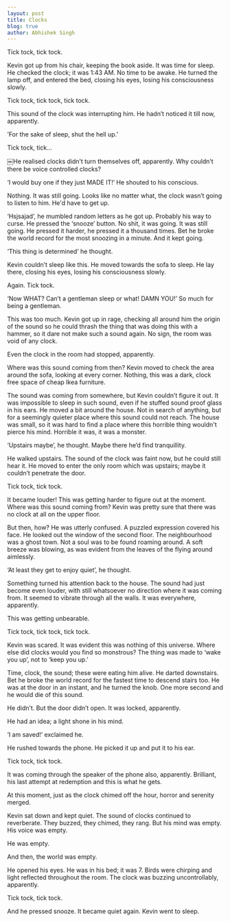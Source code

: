 ```yaml
---
layout: post
title: Clocks
blog: true
author: Abhishek Singh
---
```


Tick tock, tick tock.

Kevin got up from his chair, keeping the book aside. It was time for sleep. He checked the clock; it was 1:43 AM. No time to be awake. He turned the lamp off, and entered the bed, closing his eyes, losing his consciousness slowly.

Tick tock, tick tock, tick tock.

This sound of the clock was interrupting him. He hadn’t noticed it till now, apparently.

’For the sake of sleep, shut the hell up.’

Tick tock, tick...

￼He realised clocks didn’t turn themselves off, apparently. Why couldn’t there be voice controlled clocks?

‘I would buy one if they just MADE IT!’ He shouted to his conscious.

Nothing. It was still going. Looks like no matter what, the clock wasn’t going to listen to him. He'd have to get up.

‘Hsjsajad’, he mumbled random letters as he got up. Probably his way to curse. He pressed the ‘snooze’ button. No shit, it was going. It was still going. He pressed it harder, he pressed it a thousand times. Bet he broke the world record for the most snoozing in a minute. And it kept going.

‘This thing is determined’ he thought.

Kevin couldn’t sleep like this. He moved towards the sofa to sleep. He lay there, closing his eyes, losing his consciousness slowly.

Again. Tick tock.

‘Now WHAT? Can’t a gentleman sleep or what! DAMN YOU!’ So much for being a gentleman.

This was too much. Kevin got up in rage, checking all around him the origin of the sound so he could thrash the thing that was doing this with a hammer, so it dare not make such a sound again. No sign, the room was void of any clock.

Even the clock in the room had stopped, apparently.

Where was this sound coming from then? Kevin moved to check the area around the sofa, looking at every corner. Nothing, this was a dark, clock free space of cheap Ikea furniture.

The sound was coming from somewhere, but Kevin couldn’t figure it out. It was impossible to sleep in such sound, even if he stuffed sound proof glass in his ears. He moved a bit around the house. Not in search of anything, but for a seemingly quieter place where this sound could not reach. The house was small, so it was hard to find a place where this horrible thing wouldn't pierce his mind. Horrible it was, it was a monster.

‘Upstairs maybe’, he thought. Maybe there he’d find tranquillity.

He walked upstairs. The sound of the clock was faint now, but he could still hear it. He moved to enter the only room which was upstairs; maybe it couldn’t penetrate the door.

Tick tock, tick tock.

It became louder! This was getting harder to figure out at the moment. Where was this sound coming from? Kevin was pretty sure that there was no clock at all on the upper floor.

But then, how? He was utterly confused. A puzzled expression covered his face. He looked out the window of the second floor. The neighbourhood was a ghost town. Not a soul was to be found roaming around. A soft breeze was blowing, as was evident from the leaves of the flying around aimlessly.

‘At least they get to enjoy quiet’, he thought.

Something turned his attention back to the house. The sound had just become even louder, with still whatsoever no direction where it was coming from. It seemed to vibrate through all the walls. It was everywhere, apparently.

This was getting unbearable.

Tick tock, tick tock, tick tock.

Kevin was scared. It was evident this was nothing of this universe. Where else did clocks would you find so monstrous? The thing was made to ‘wake you up’, not to ‘keep you up.’

Time, clock, the sound; these were eating him alive. He darted downstairs. Bet he broke the world record for the fastest time to descend stairs too. He was at the door in an instant, and he turned the knob. One more second and he would die of this sound.

He didn’t. But the door didn’t open. It was locked, apparently.

He had an idea; a light shone in his mind.

‘I am saved!’ exclaimed he.

He rushed towards the phone. He picked it up and put it to his ear.

Tick tock, tick tock.

It was coming through the speaker of the phone also, apparently. Brilliant, his last attempt at redemption and this is what he gets.

At this moment, just as the clock chimed off the hour, horror and serenity merged.

Kevin sat down and kept quiet. The sound of clocks continued to reverberate. They buzzed, they chimed, they rang. But his mind was empty. His voice was empty. 

He was empty.

And then, the world was empty.

He opened his eyes. He was in his bed; it was 7. Birds were chirping and light reflected throughout the room. The clock was buzzing uncontrollably, apparently.

Tick tock, tick tock.

And he pressed snooze. It became quiet again. Kevin went to sleep.